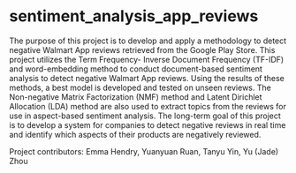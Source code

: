 # sentiment_analysis_app_reviews

The purpose of this project is to develop and apply a methodology to detect negative Walmart App reviews retrieved from the Google Play Store. This project utilizes the Term Frequency- Inverse Document Frequency (TF-IDF) and word-embedding method to conduct document-based sentiment analysis to detect negative Walmart App reviews. Using the results of these methods, a best model is developed and tested on unseen reviews. The Non-negative Matrix Factorization (NMF) method and Latent Dirichlet Allocation (LDA) method are also used to extract topics from the reviews for use in aspect-based sentiment analysis. The long-term goal of this project is to develop a system for companies to detect negative reviews in real time and identify which aspects of their products are negatively reviewed.

Project contributors: Emma Hendry, Yuanyuan Ruan, Tanyu Yin, Yu (Jade) Zhou

